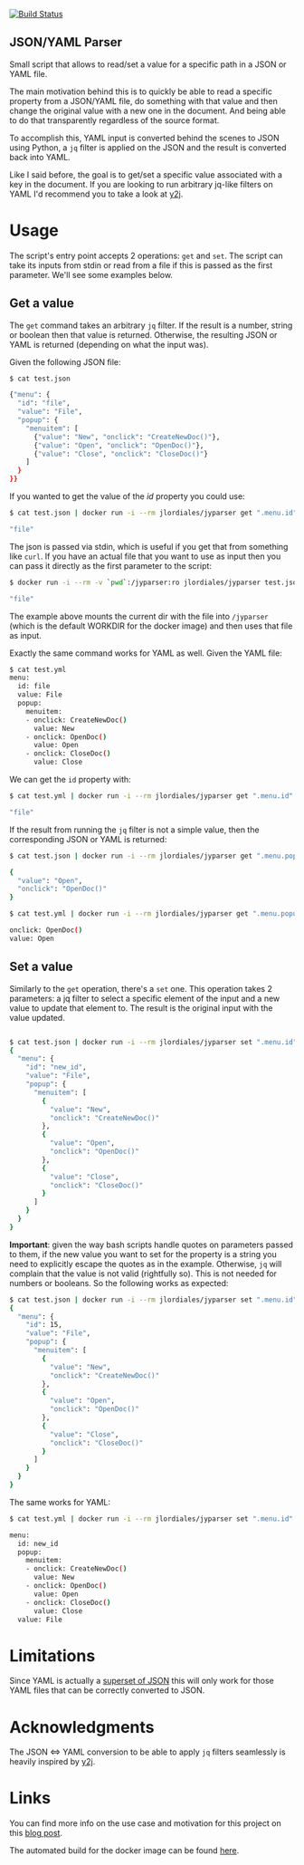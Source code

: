 [![Build Status](https://travis-ci.org/jlordiales/jyparser.svg?branch=master)](https://travis-ci.org/jlordiales/jyparser)

JSON/YAML Parser
--------------------------------

Small script that allows to read/set a value for a specific path in a JSON or YAML
file.

The main motivation behind this is to quickly be able to read a specific
property from a JSON/YAML file, do something with that value and then change the
original value with a new one in the document. And being able to do that
transparently regardless of the source format.

To accomplish this, YAML input is converted behind the scenes to JSON using
Python, a `jq` filter is applied on the JSON and the result is converted back
into YAML.

Like I said before, the goal is to get/set a specific value associated with a
key in the document.
If you are looking to run arbitrary jq-like filters on YAML I'd recommend you to
take a look at [y2j](https://github.com/wildducktheories/y2j).

# Usage
The script's entry point accepts 2 operations: `get` and `set`. The script can
take its inputs from stdin or read from a file if this is passed as the first
parameter. We'll see some examples below.

## Get a value
The `get` command takes an arbitrary `jq` filter. If the result is a number,
string or boolean then that value is returned. Otherwise, the resulting JSON or
YAML is returned (depending on what the input was).

Given the following JSON file:

```bash
$ cat test.json

{"menu": {
  "id": "file",
  "value": "File",
  "popup": {
    "menuitem": [
      {"value": "New", "onclick": "CreateNewDoc()"},
      {"value": "Open", "onclick": "OpenDoc()"},
      {"value": "Close", "onclick": "CloseDoc()"}
    ]
  }
}}
```

If you wanted to get the value of the _id_ property you could use:
```bash
$ cat test.json | docker run -i --rm jlordiales/jyparser get ".menu.id"

"file"
```

The json is passed via stdin, which is useful if you get that from something like
`curl`. If you have an actual file that you want to use as input then you can
pass it directly as the first parameter to the script:

```bash
$ docker run -i --rm -v `pwd`:/jyparser:ro jlordiales/jyparser test.json get ".menu.id"

"file"
```

The example above mounts the current dir with the file into `/jyparser` (which
is the default WORKDIR for the docker image) and then uses that file as input.

Exactly the same command works for YAML as well. Given the YAML file:

```bash
$ cat test.yml
menu:
  id: file
  value: File
  popup:
    menuitem:
    - onclick: CreateNewDoc()
      value: New
    - onclick: OpenDoc()
      value: Open
    - onclick: CloseDoc()
      value: Close
```

We can get the `id` property with:
```bash
$ cat test.yml | docker run -i --rm jlordiales/jyparser get ".menu.id"

"file"
```

If the result from running the `jq` filter is not a simple value, then the
corresponding JSON or YAML is returned:

```bash
$ cat test.json | docker run -i --rm jlordiales/jyparser get ".menu.popup.menuitem[1]"

{
  "value": "Open",
  "onclick": "OpenDoc()"
}

$ cat test.yml | docker run -i --rm jlordiales/jyparser get ".menu.popup.menuitem[1]"

onclick: OpenDoc()
value: Open
```

## Set a value
Similarly to the `get` operation, there's a `set` one. This operation takes 2
parameters: a jq filter to select a specific element of the input and a new
value to update that element to. The result is the original input with the value
updated.

```bash

$ cat test.json | docker run -i --rm jlordiales/jyparser set ".menu.id" \"new_id\"
{
  "menu": {
    "id": "new_id",
    "value": "File",
    "popup": {
      "menuitem": [
        {
          "value": "New",
          "onclick": "CreateNewDoc()"
        },
        {
          "value": "Open",
          "onclick": "OpenDoc()"
        },
        {
          "value": "Close",
          "onclick": "CloseDoc()"
        }
      ]
    }
  }
}
```

**Important**: given the way bash scripts handle quotes on parameters passed to
them, if the new value you want to set for the property is a string you need to
explicitly escape the quotes as in the example. Otherwise, `jq` will complain
that the value is not valid (rightfully so). This is not needed for numbers or
booleans.
So the following works as expected:

```bash
$ cat test.json | docker run -i --rm jlordiales/jyparser set ".menu.id" 15
{
  "menu": {
    "id": 15,
    "value": "File",
    "popup": {
      "menuitem": [
        {
          "value": "New",
          "onclick": "CreateNewDoc()"
        },
        {
          "value": "Open",
          "onclick": "OpenDoc()"
        },
        {
          "value": "Close",
          "onclick": "CloseDoc()"
        }
      ]
    }
  }
}
```
The same works for YAML:
```bash
$ cat test.yml | docker run -i --rm jlordiales/jyparser set ".menu.id" \"new_id\"

menu:
  id: new_id
  popup:
    menuitem:
    - onclick: CreateNewDoc()
      value: New
    - onclick: OpenDoc()
      value: Open
    - onclick: CloseDoc()
      value: Close
  value: File
```

# Limitations
Since YAML is actually a [superset of JSON](http://yaml.org/spec/1.2/spec.html#id2759572) 
this will only work for those YAML files that can be correctly converted to JSON.

# Acknowledgments
The JSON <=> YAML conversion to be able to apply `jq` filters seamlessly is
heavily inspired by [y2j](https://github.com/wildducktheories/y2j).

# Links
You can find more info on the use case and motivation for this project on this
[blog post](https://jlordiales.me/2016/05/24/jyparser/).

The automated build for the docker image can be found
[here](https://hub.docker.com/r/jlordiales/jyparser/).

